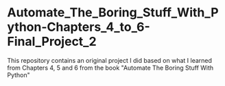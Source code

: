 # Automate_The_Boring_Stuff_With_Python-Chapters_4_to_6-Final_Project_2
This repository contains an original project I did based on what I learned from Chapters 4, 5 and 6 from the book "Automate The Boring Stuff With Python"
